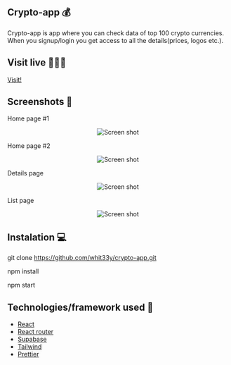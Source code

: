 ## Crypto-app 💰
Crypto-app is app where you can check data of top 100 crypto currencies. When you signup/login you get access to all the details(prices, logos etc.). 

## Visit live 👩🏼‍💻

<a href="https://crypto-cmhcn645t-whit33y.vercel.app/">Visit!</a>

## Screenshots 📸
Home page #1
<p align="center">
    <img src="https://user-images.githubusercontent.com/31563900/195563444-deb828ac-036b-4e4e-ae71-9badb968bc0f.png" alt="Screen shot">
</p>
Home page #2
<p align="center">
    <img src="https://user-images.githubusercontent.com/31563900/195563574-639546d7-70b6-47ad-8580-719ef3b7ff57.png" alt="Screen shot">
</p>
Details page
<p align="center">
    <img src="https://user-images.githubusercontent.com/31563900/195564987-83aa650b-bd25-434d-949f-e2d3ea12c183.png" alt="Screen shot">
</p>
List page
<p align="center">
    <img src="https://user-images.githubusercontent.com/31563900/195564778-8b5c6ef9-ba8b-4994-b538-cad48752b181.png" alt="Screen shot">
</p>

## Instalation 💻

git clone https://github.com/whit33y/crypto-app.git

npm install

npm start 

## Technologies/framework used 🔦
<ul>
<li><a href="https://reactjs.org/">React</a></li>
<li><a href="https://reactrouter.com/en/main">React router</a></li>
<li><a href="https://supabase.com/">Supabase</a></li>
<li><a href="https://tailwindcss.com/">Tailwind</a></li>
<li><a href="https://prettier.io/">Prettier</a></li>
</ul>

